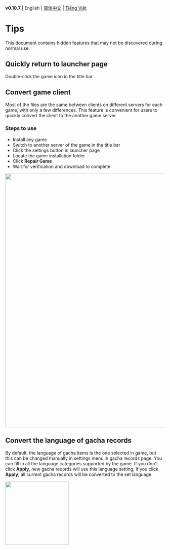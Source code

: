 **v0.10.7** | English | [简体中文](./Tips.zh-CN.md) | [Tiếng Việt](./Tips.vi-VN.md)


# Tips

This document contains hidden features that may not be discovered during normal use.


## Quickly return to launcher page

Double-click the game icon in the title bar.


## Convert game client

Most of the files are the same between clients on different servers for each game, with only a few differences. This feature is convenient for users to quickly convert the client to the another game server.


### Steps to use

- Install any game
- Switch to another server of the game in the title bar
- Click the settings button in launcher page
- Locate the game installation folder
- Click **Repair Game**
- Wait for verification and download to complete

<img src="https://user-images.githubusercontent.com/61003590/259001799-8ae65395-58a3-48b0-a1e8-8e2cf6e351f7.png" width="800px" />


## Convert the language of gacha records

By default, the language of gacha items is the one selected in game, but this can be changed manually in settings menu in gacha records page. You can fill in all the language categories supported by the game. If you don't click **Apply**, new gacha records will use this language setting; if you click **Apply**, all current gacha records will be converted to the set language.

<img src="https://user-images.githubusercontent.com/61003590/259004675-7d67e320-6e7e-469e-b404-58669f42491f.png" width="200px" />

